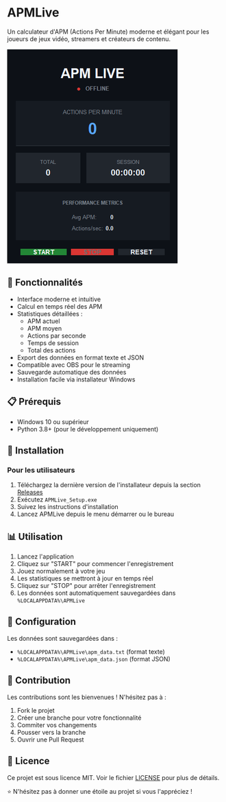 # APMLive

Un calculateur d'APM (Actions Per Minute) moderne et élégant pour les joueurs de jeux vidéo, streamers et créateurs de contenu.

![APMLive Interface](image.png)

## 🌟 Fonctionnalités

- Interface moderne et intuitive
- Calcul en temps réel des APM
- Statistiques détaillées :
  - APM actuel
  - APM moyen
  - Actions par seconde
  - Temps de session
  - Total des actions
- Export des données en format texte et JSON
- Compatible avec OBS pour le streaming
- Sauvegarde automatique des données
- Installation facile via installateur Windows

## 📋 Prérequis

- Windows 10 ou supérieur
- Python 3.8+ (pour le développement uniquement)

## 🚀 Installation

### Pour les utilisateurs

1. Téléchargez la dernière version de l'installateur depuis la section [Releases](https://github.com/votre-username/apmlive/releases)
2. Exécutez `APMLive_Setup.exe`
3. Suivez les instructions d'installation
4. Lancez APMLive depuis le menu démarrer ou le bureau

## 📊 Utilisation

1. Lancez l'application
2. Cliquez sur "START" pour commencer l'enregistrement
3. Jouez normalement à votre jeu
4. Les statistiques se mettront à jour en temps réel
5. Cliquez sur "STOP" pour arrêter l'enregistrement
6. Les données sont automatiquement sauvegardées dans `%LOCALAPPDATA%\APMLive`

## 🔧 Configuration

Les données sont sauvegardées dans :
- `%LOCALAPPDATA%\APMLive\apm_data.txt` (format texte)
- `%LOCALAPPDATA%\APMLive\apm_data.json` (format JSON)

## 🤝 Contribution

Les contributions sont les bienvenues ! N'hésitez pas à :
1. Fork le projet
2. Créer une branche pour votre fonctionnalité
3. Commiter vos changements
4. Pousser vers la branche
5. Ouvrir une Pull Request

## 📝 Licence

Ce projet est sous licence MIT. Voir le fichier [LICENSE](LICENSE) pour plus de détails.

⭐ N'hésitez pas à donner une étoile au projet si vous l'appréciez ! 